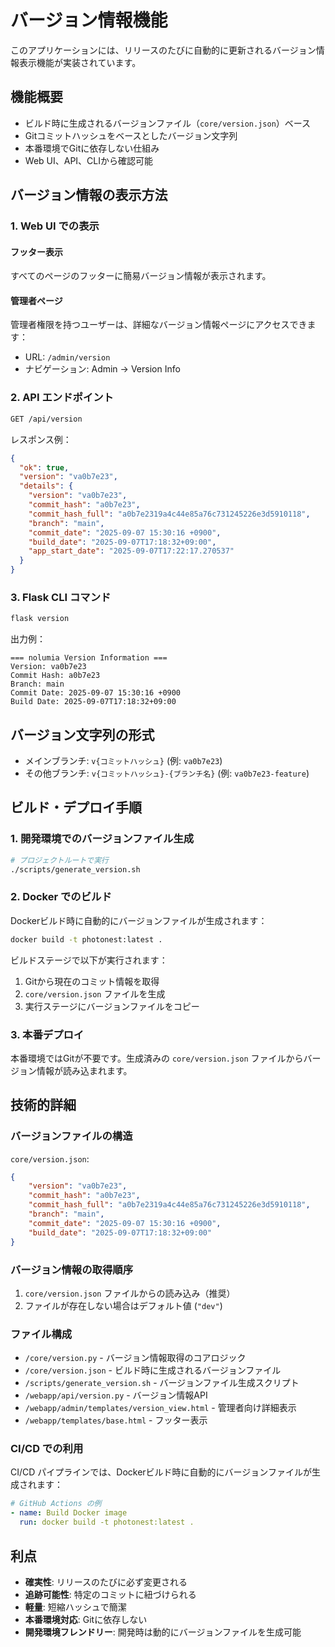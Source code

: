 # バージョン情報機能

このアプリケーションには、リリースのたびに自動的に更新されるバージョン情報表示機能が実装されています。

## 機能概要

- ビルド時に生成されるバージョンファイル（`core/version.json`）ベース
- Gitコミットハッシュをベースとしたバージョン文字列
- 本番環境でGitに依存しない仕組み
- Web UI、API、CLIから確認可能

## バージョン情報の表示方法

### 1. Web UI での表示

#### フッター表示
すべてのページのフッターに簡易バージョン情報が表示されます。

#### 管理者ページ
管理者権限を持つユーザーは、詳細なバージョン情報ページにアクセスできます：
- URL: `/admin/version`
- ナビゲーション: Admin → Version Info

### 2. API エンドポイント

```bash
GET /api/version
```

レスポンス例：
```json
{
  "ok": true,
  "version": "va0b7e23",
  "details": {
    "version": "va0b7e23",
    "commit_hash": "a0b7e23",
    "commit_hash_full": "a0b7e2319a4c44e85a76c731245226e3d5910118",
    "branch": "main",
    "commit_date": "2025-09-07 15:30:16 +0900",
    "build_date": "2025-09-07T17:18:32+09:00",
    "app_start_date": "2025-09-07T17:22:17.270537"
  }
}
```

### 3. Flask CLI コマンド

```bash
flask version
```

出力例：
```
=== nolumia Version Information ===
Version: va0b7e23
Commit Hash: a0b7e23
Branch: main
Commit Date: 2025-09-07 15:30:16 +0900
Build Date: 2025-09-07T17:18:32+09:00
```

## バージョン文字列の形式

- メインブランチ: `v{コミットハッシュ}` (例: `va0b7e23`)
- その他ブランチ: `v{コミットハッシュ}-{ブランチ名}` (例: `va0b7e23-feature`)

## ビルド・デプロイ手順

### 1. 開発環境でのバージョンファイル生成

```bash
# プロジェクトルートで実行
./scripts/generate_version.sh
```

### 2. Docker でのビルド

Dockerビルド時に自動的にバージョンファイルが生成されます：

```bash
docker build -t photonest:latest .
```

ビルドステージで以下が実行されます：
1. Gitから現在のコミット情報を取得
2. `core/version.json` ファイルを生成
3. 実行ステージにバージョンファイルをコピー

### 3. 本番デプロイ

本番環境ではGitが不要です。生成済みの `core/version.json` ファイルからバージョン情報が読み込まれます。

## 技術的詳細

### バージョンファイルの構造

`core/version.json`:
```json
{
    "version": "va0b7e23",
    "commit_hash": "a0b7e23",
    "commit_hash_full": "a0b7e2319a4c44e85a76c731245226e3d5910118",
    "branch": "main",
    "commit_date": "2025-09-07 15:30:16 +0900",
    "build_date": "2025-09-07T17:18:32+09:00"
}
```

### バージョン情報の取得順序

1. `core/version.json` ファイルからの読み込み（推奨）
2. ファイルが存在しない場合はデフォルト値 (`"dev"`)

### ファイル構成

- `/core/version.py` - バージョン情報取得のコアロジック
- `/core/version.json` - ビルド時に生成されるバージョンファイル
- `/scripts/generate_version.sh` - バージョンファイル生成スクリプト
- `/webapp/api/version.py` - バージョン情報API
- `/webapp/admin/templates/version_view.html` - 管理者向け詳細表示
- `/webapp/templates/base.html` - フッター表示

### CI/CD での利用

CI/CD パイプラインでは、Dockerビルド時に自動的にバージョンファイルが生成されます：

```yaml
# GitHub Actions の例
- name: Build Docker image
  run: docker build -t photonest:latest .
```

## 利点

- **確実性**: リリースのたびに必ず変更される
- **追跡可能性**: 特定のコミットに紐づけられる
- **軽量**: 短縮ハッシュで簡潔
- **本番環境対応**: Gitに依存しない
- **開発環境フレンドリー**: 開発時は動的にバージョンファイルを生成可能
